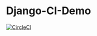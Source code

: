 # Django-CI-Demo


[![CircleCI](https://circleci.com/gh/aicsuva/Django-CI-Demo.svg?style=svg)](https://circleci.com/gh/aicsuva/Django-CI-Demo)